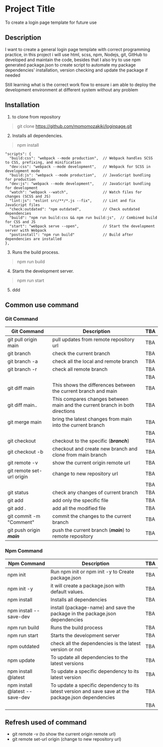 # Project Title 
To create a login page template for future use

## Description 
I want to create a general login page template with correct programming practice,
in this project i will use html, scss, npm, Nodejs, git, GitHub to developed and maintain the code,
besides that I also try to use npm generated package.json to create script to automate my 
package dependencies' installation, version checking and update the package if needed

Still learning what is the correct work flow to ensure i am able to deploy the 
development environment at different system without any problem

## Installation 
1. to clone from repository
> git clone https://github.com/momomozakiki/loginpage.git

2. Installs all dependencies.
> npm install

```
"scripts": {
  "build:css": "webpack --mode production",  // Webpack handles SCSS to CSS, prefixing, and minification
  "dev:css": "webpack --mode development",   // Webpack for SCSS in development mode
  "build:js": "webpack --mode production",   // JavaScript bundling for production
  "dev:js": "webpack --mode development",    // JavaScript bundling for development
  "watch": "webpack --watch",                // Watch files for changes (SCSS and JS)
  "lint:js": "eslint src/**/*.js --fix",     // Lint and fix JavaScript files
  "check:outdated": "npm outdated",          // Check outdated dependencies
  "build": "npm run build:css && npm run build:js",  // Combined build for CSS and JS
  "start": "webpack serve --open",           // Start the development server with Webpack
  "postinstall": "npm run build"             // Build after dependencies are installed
},
```

3. Runs the build process.
> npm run build

4. Starts the development server.
> npm run start

5. ddd



## Common use command
### Git Command
| Git Command                                    | Description                                                                  | TBA  |
|------------------------------------------------|------------------------------------------------------------------------------|------|
| git pull origin main                           | pull updates from remote repository url                                      | TBA  |
| git branch                                     | check the current branch                                                     | TBA  |
| git branch -a                                  | check all the local and remote branch                                        | TBA  |
| git branch -r                                  | check all remote branch                                                      | TBA  |
|                                                |                                                                              | TBA  |
| git diff main                                  | This shows the differences between the current branch and main               | TBA  |
| git diff main..<current-branch>                | This compares changes between main and the current branch in both directions | TBA  |
| git merge main                                 | bring the latest changes from main into the current branch                   | TBA  |
|                                                |                                                                              | TBA  |
| git checkout <branch-name>                     | checkout to the specific (***branch***)                                      | TBA  |
| git checkout -b <new-branch>                   | checkout and create new branch and clone from main branch                    | TBA  |
| git remote -v                                  | show the current origin remote url                                           | TBA  |
| git remote set-url origin <new-repository-url> | change to new repository url                                                 | TBA  |
|                                                |                                                                              | TBA  |
| git status                                     | check any changes of current branch                                          | TBA  |
| git add <file>                                 | add only the specific file                                                   | TBA  |
| git add .                                      | add all the modified file                                                    | TBA  |
| git commit -m "Comment"                        | commit the changes to the current branch                                     | TBA  |
| git push origin ***main***                     | push the current branch (***main***) to remote repository                    | TBA  |

### Npm Command
| Npm Command                                  | Description                                                                                          | TBA  |
|----------------------------------------------|------------------------------------------------------------------------------------------------------|------|
| npm init                                     | Run npm init or npm init -y to Create package.json                                                   | TBA  |
| npm init -y                                  | it will create a package.json with default values.                                                   | TBA  |
| npm install                                  | Installs all dependencies                                                                            | TBA  |
| npm install <package-name> --save-dev        | install (package-name) and save the package in the package.json dependencies                         | TBA  |
| npm run build                                | Runs the build process                                                                               | TBA  |
| npm run start                                | Starts the development server                                                                        | TBA  |
| npm outdated                                 | check all the dependencies is the latest version or not                                              | TBA  |
| npm update                                   | To update all dependencies to the latest versions                                                    | TBA  |
| npm install <package-name>@latest            | To update a specific dependency to its latest version                                                | TBA  |
| npm install <package-name>@latest --save-dev | To update a specific dependency to its latest version and save save at the package.json dependencies | TBA  |
|                                              |                                                                                                      | TBA  |


## Refresh used of command
- git remote -v (to show the current origin remote url)
- git remote set-url origin <new-repository-url>  (change to new repository url)

